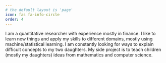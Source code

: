 ```yaml
---
# the default layout is 'page'
icon: fas fa-info-circle
order: 4
---
```


I am a quantitative researcher with experience mostly in finance. I like to learn new things and apply my skills to different domains, mostly using machine/statistical learning. I am constantly looking for ways to explain difficult concepts to my two daughters. My side project is to teach children (mostly my daughters) ideas from mathematics and computer science. 